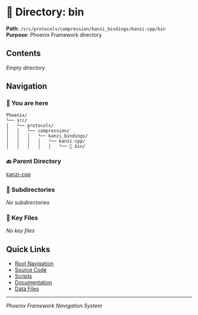 # 📁 Directory: bin

**Path**: `/src/protocols/compression/kanzi_bindings/kanzi-cpp/bin`  
**Purpose**: Phoenix Framework directory

## Contents

*Empty directory*

## Navigation

### 📍 You are here
```
Phoenix/
└── src/
│   └── protocols/
│   │   └── compression/
│   │   │   └── kanzi_bindings/
│   │   │   │   └── kanzi-cpp/
│   │   │   │   │   └── 📍 bin/

```

### 🔙 Parent Directory
[kanzi-cpp](..)

### 📂 Subdirectories
*No subdirectories*

### 📄 Key Files
*No key files*

## Quick Links
- [Root Navigation](/NAVIGATION.md)
- [Source Code](/src/DIRECTORY_MAP.md)
- [Scripts](/scripts/DIRECTORY_MAP.md)
- [Documentation](/docs/DIRECTORY_MAP.md)
- [Data Files](/data/DIRECTORY_MAP.md)

---
*Phoenix Framework Navigation System*
